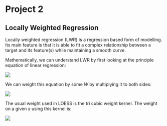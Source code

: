# Project 2

## Locally Weighted Regression

Locally weighted regression (LWR) is a regression based form of modelling. Its main feature is that it is able to fit a complex relationship between a target and its feature(s) while maintaining a smooth curve.

Mathematically, we can understand LWR by first looking at the principle equation of linear regression:

<img src="https://render.githubusercontent.com/render/math?math=$\large y = X\cdot\beta \pm \sigma\epsilon">

We can weight this equation by some *W* by multiplying it to both sides:

<img src="https://render.githubusercontent.com/render/math?math=\large Wy = WX\cdot\beta +\sigma W\epsilon">

The usual weight used in LOESS is the tri cubic weight kernel. The weight on a given *x* using this kernel is: 

<img src="https://render.githubusercontent.com/render/math?math=w(x) = (1-|d|^3)^3">

